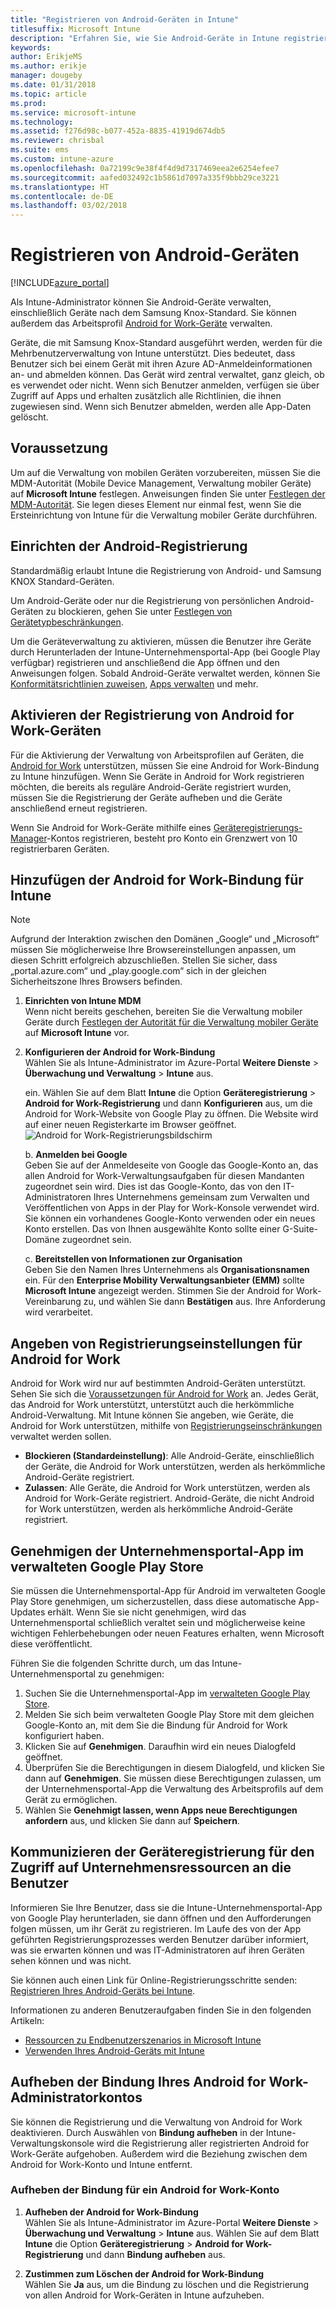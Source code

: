 ```yaml
---
title: "Registrieren von Android-Geräten in Intune"
titlesuffix: Microsoft Intune
description: "Erfahren Sie, wie Sie Android-Geräte in Intune registrieren."
keywords: 
author: ErikjeMS
ms.author: erikje
manager: dougeby
ms.date: 01/31/2018
ms.topic: article
ms.prod: 
ms.service: microsoft-intune
ms.technology: 
ms.assetid: f276d98c-b077-452a-8835-41919d674db5
ms.reviewer: chrisbal
ms.suite: ems
ms.custom: intune-azure
ms.openlocfilehash: 0a72199c9e38f4f4d9d7317469eea2e6254efee7
ms.sourcegitcommit: aafed032492c1b5861d7097a335f9bbb29ce3221
ms.translationtype: HT
ms.contentlocale: de-DE
ms.lasthandoff: 03/02/2018
---
```

# <a name="enroll-android-devices"></a>Registrieren von Android-Geräten

[!INCLUDE[azure_portal](./includes/azure_portal.md)]

Als Intune-Administrator können Sie Android-Geräte verwalten, einschließlich Geräte nach dem Samsung Knox-Standard. Sie können außerdem das Arbeitsprofil [Android for Work-Geräte](#enable-enrollment-of-android-for-work-devices) verwalten.

Geräte, die mit Samsung Knox-Standard ausgeführt werden, werden für die Mehrbenutzerverwaltung von Intune unterstützt. Dies bedeutet, dass Benutzer sich bei einem Gerät mit ihren Azure AD-Anmeldeinformationen an- und abmelden können. Das Gerät wird zentral verwaltet, ganz gleich, ob es verwendet oder nicht. Wenn sich Benutzer anmelden, verfügen sie über Zugriff auf Apps und erhalten zusätzlich alle Richtlinien, die ihnen zugewiesen sind. Wenn sich Benutzer abmelden, werden alle App-Daten gelöscht.

## <a name="prerequisite"></a>Voraussetzung

Um auf die Verwaltung von mobilen Geräten vorzubereiten, müssen Sie die MDM-Autorität (Mobile Device Management, Verwaltung mobiler Geräte) auf **Microsoft Intune** festlegen. Anweisungen finden Sie unter [Festlegen der MDM-Autorität](mdm-authority-set.md). Sie legen dieses Element nur einmal fest, wenn Sie die Ersteinrichtung von Intune für die Verwaltung mobiler Geräte durchführen.

## <a name="set-up-android-enrollment"></a>Einrichten der Android-Registrierung

Standardmäßig erlaubt Intune die Registrierung von Android- und Samsung KNOX Standard-Geräten.

Um Android-Geräte oder nur die Registrierung von persönlichen Android-Geräten zu blockieren, gehen Sie unter [Festlegen von Gerätetypbeschränkungen](enrollment-restrictions-set.md).

Um die Geräteverwaltung zu aktivieren, müssen die Benutzer ihre Geräte durch Herunterladen der Intune-Unternehmensportal-App (bei Google Play verfügbar) registrieren und anschließend die App öffnen und den Anweisungen folgen. Sobald Android-Geräte verwaltet werden, können Sie [Konformitätsrichtlinien zuweisen](compliance-policy-create-android.md), [Apps verwalten](app-management.md) und mehr.

## <a name="enable-enrollment-of-android-for-work-devices"></a>Aktivieren der Registrierung von Android for Work-Geräten

Für die Aktivierung der Verwaltung von Arbeitsprofilen auf Geräten, die [Android for Work](https://support.google.com/work/android/answer/6174145?hl=en&ref_topic=6151012) unterstützen, müssen Sie eine Android for Work-Bindung zu Intune hinzufügen. Wenn Sie Geräte in Android for Work registrieren möchten, die bereits als reguläre Android-Geräte registriert wurden, müssen Sie die Registrierung der Geräte aufheben und die Geräte anschließend erneut registrieren.

Wenn Sie Android for Work-Geräte mithilfe eines [Geräteregistrierungs-Manager](device-enrollment-manager-enroll.md)-Kontos registrieren, besteht pro Konto ein Grenzwert von 10 registrierbaren Geräten.

## <a name="add-android-for-work-binding-for-intune"></a>Hinzufügen der Android for Work-Bindung für Intune

> [!NOTE]
> Aufgrund der Interaktion zwischen den Domänen „Google“ und „Microsoft“ müssen Sie möglicherweise Ihre Browsereinstellungen anpassen, um diesen Schritt erfolgreich abzuschließen.  Stellen Sie sicher, dass „portal.azure.com“ und „play.google.com“ sich in der gleichen Sicherheitszone Ihres Browsers befinden.

1. **Einrichten von Intune MDM**<br>
Wenn nicht bereits geschehen, bereiten Sie die Verwaltung mobiler Geräte durch [Festlegen der Autorität für die Verwaltung mobiler Geräte](mdm-authority-set.md) auf **Microsoft Intune** vor.
2. **Konfigurieren der Android for Work-Bindung**<br>
    Wählen Sie als Intune-Administrator im Azure-Portal **Weitere Dienste** > **Überwachung und Verwaltung** > **Intune** aus.

   ein. Wählen Sie auf dem Blatt **Intune** die Option **Geräteregistrierung**  > **Android for Work-Registrierung** und dann **Konfigurieren** aus, um die Android for Work-Website von Google Play zu öffnen. Die Website wird auf einer neuen Registerkarte im Browser geöffnet.
   ![Android for Work-Registrierungsbildschirm](./media/android-work-bind.png)

   b. **Anmelden bei Google**<br>
   Geben Sie auf der Anmeldeseite von Google das Google-Konto an, das allen Android for Work-Verwaltungsaufgaben für diesen Mandanten zugeordnet sein wird. Dies ist das Google-Konto, das von den IT-Administratoren Ihres Unternehmens gemeinsam zum Verwalten und Veröffentlichen von Apps in der Play for Work-Konsole verwendet wird. Sie können ein vorhandenes Google-Konto verwenden oder ein neues Konto erstellen.  Das von Ihnen ausgewählte Konto sollte einer G-Suite-Domäne zugeordnet sein.

   c. **Bereitstellen von Informationen zur Organisation**<br>
   Geben Sie den Namen Ihres Unternehmens als **Organisationsnamen** ein. Für den **Enterprise Mobility Verwaltungsanbieter (EMM)** sollte **Microsoft Intune** angezeigt werden. Stimmen Sie der Android for Work-Vereinbarung zu, und wählen Sie dann **Bestätigen** aus. Ihre Anforderung wird verarbeitet.

## <a name="specify-android-for-work-enrollment-settings"></a>Angeben von Registrierungseinstellungen für Android for Work
Android for Work wird nur auf bestimmten Android-Geräten unterstützt. Sehen Sie sich die [Voraussetzungen für Android for Work](https://support.google.com/work/android/answer/6174145?hl=en&ref_topic=6151012%20style=%22target=new_window%22) an. Jedes Gerät, das Android for Work unterstützt, unterstützt auch die herkömmliche Android-Verwaltung. Mit Intune können Sie angeben, wie Geräte, die Android for Work unterstützen, mithilfe von [Registrierungseinschränkungen](enrollment-restrictions-set.md) verwaltet werden sollen.

- **Blockieren (Standardeinstellung)**: Alle Android-Geräte, einschließlich der Geräte, die Android for Work unterstützen, werden als herkömmliche Android-Geräte registriert.
- **Zulassen**: Alle Geräte, die Android for Work unterstützen, werden als Android for Work-Geräte registriert. Android-Geräte, die nicht Android for Work unterstützen, werden als herkömmliche Android-Geräte registriert.

## <a name="approve-the-company-portal-app-in-the-managed-google-play-store"></a>Genehmigen der Unternehmensportal-App im verwalteten Google Play Store
Sie müssen die Unternehmensportal-App für Android im verwalteten Google Play Store genehmigen, um sicherzustellen, dass diese automatische App-Updates erhält. Wenn Sie sie nicht genehmigen, wird das Unternehmensportal schließlich veraltet sein und möglicherweise keine wichtigen Fehlerbehebungen oder neuen Features erhalten, wenn Microsoft diese veröffentlicht.

Führen Sie die folgenden Schritte durch, um das Intune-Unternehmensportal zu genehmigen:

1.  Suchen Sie die Unternehmensportal-App im [verwalteten Google Play Store](https://play.google.com/work/apps/details?id=com.microsoft.windowsintune.companyportal).
2.  Melden Sie sich beim verwalteten Google Play Store mit dem gleichen Google-Konto an, mit dem Sie die Bindung für Android for Work konfiguriert haben.
3.  Klicken Sie auf **Genehmigen**. Daraufhin wird ein neues Dialogfeld geöffnet.
4.  Überprüfen Sie die Berechtigungen in diesem Dialogfeld, und klicken Sie dann auf **Genehmigen**. Sie müssen diese Berechtigungen zulassen, um der Unternehmensportal-App die Verwaltung des Arbeitsprofils auf dem Gerät zu ermöglichen.
5.  Wählen Sie **Genehmigt lassen, wenn Apps neue Berechtigungen anfordern** aus, und klicken Sie dann auf **Speichern**.

<!--  ## Next steps for Android for Work
After configuring the Android for Work binding and settings, you can do the following:
- [Deploy Android for Work apps](android-for-work-apps.md)
- [Add Android for Work configuration policies](android-for-work-policy-settings-in-microsoft-intune.md)  -->

## <a name="tell-your-users-how-to-enroll-their-devices-to-access-company-resources"></a>Kommunizieren der Geräteregistrierung für den Zugriff auf Unternehmensressourcen an die Benutzer

Informieren Sie Ihre Benutzer, dass sie die Intune-Unternehmensportal-App von Google Play herunterladen, sie dann öffnen und den Aufforderungen folgen müssen, um ihr Gerät zu registrieren. Im Laufe des von der App geführten Registrierungsprozesses werden Benutzer darüber informiert, was sie erwarten können und was IT-Administratoren auf ihren Geräten sehen können und was nicht.

Sie können auch einen Link für Online-Registrierungsschritte senden: [Registrieren Ihres Android-Geräts bei Intune](https://docs.microsoft.com/intune-user-help/enroll-your-device-in-intune-android).

Informationen zu anderen Benutzeraufgaben finden Sie in den folgenden Artikeln:

- [Ressourcen zu Endbenutzerszenarios in Microsoft Intune](end-user-educate.md)
- [Verwenden Ihres Android-Geräts mit Intune](https://docs.microsoft.com/intune-user-help/using-your-android-device-with-intune)

## <a name="unbind-your-android-for-work-administrative-account"></a>Aufheben der Bindung Ihres Android for Work-Administratorkontos

Sie können die Registrierung und die Verwaltung von Android for Work deaktivieren. Durch Auswählen von **Bindung aufheben** in der Intune-Verwaltungskonsole wird die Registrierung aller registrierten Android for Work-Geräte aufgehoben. Außerdem wird die Beziehung zwischen dem Android for Work-Konto und Intune entfernt.

### <a name="to-unbind-an-android-for-work-account"></a>Aufheben der Bindung für ein Android for Work-Konto

1. **Aufheben der Android for Work-Bindung**<br>
    Wählen Sie als Intune-Administrator im Azure-Portal **Weitere Dienste** > **Überwachung und Verwaltung** > **Intune** aus.  Wählen Sie auf dem Blatt **Intune** die Option **Geräteregistrierung** > **Android for Work-Registrierung** und dann **Bindung aufheben** aus.

2. **Zustimmen zum Löschen der Android for Work-Bindung**<br>
  Wählen Sie **Ja** aus, um die Bindung zu löschen und die Registrierung von allen Android for Work-Geräten in Intune aufzuheben.
